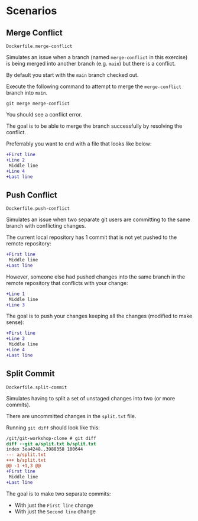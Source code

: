 
# Scenarios

## Merge Conflict
`Dockerfile.merge-conflict`

Simulates an issue when a branch (named `merge-conflict` in this exercise) is being merged into another branch (e.g. `main`) but there is a conflict.

By default you start with the `main` branch checked out.

Execute the following command to attempt to merge the `merge-conflict` branch into `main`.
```
git merge merge-conflict
```
You should see a conflict error.

The goal is to be able to merge the branch successfully by resolving the conflict.

Preferrably you want to end with a file that looks like below:
```diff
+First line
+Line 2
 Middle line
+Line 4
+Last line
```

## Push Conflict
`Dockerfile.push-conflict`

Simulates an issue when two separate git users are committing to the same branch with conflicting changes.

The current local repository has 1 commit that is not yet pushed to the remote repository:
```diff
+First line
 Middle line
+Last line
```

However, someone else had pushed changes into the same branch in the remote repository that conflicts with your change:
```diff
+Line 1
 Middle line
+Line 3
```

The goal is to push your changes keeping all the changes (modified to make sense):
```diff
+First line
+Line 2
 Middle line
+Line 4
+Last line
```

## Split Commit
`Dockerfile.split-commit`

Simulates having to split a set of unstaged changes into two (or more commits).

There are uncommitted changes in the `split.txt` file. 

Running `git diff` should look like this:
```diff
/git/git-workshop-clone # git diff
diff --git a/split.txt b/split.txt
index 3ea4248..3988358 100644
--- a/split.txt
+++ b/split.txt
@@ -1 +1,3 @@
+First line
 Middle line
+Last line
```

The goal is to make two separate commits:
* With just the `First line` change
* With just the `Second line` change
